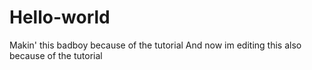 # Hello-world
Makin' this badboy because of the tutorial
And now im editing this also because of the tutorial 
